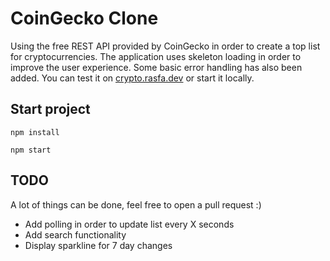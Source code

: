# CoinGecko Clone

Using the free REST API provided by CoinGecko in order to create a top list for cryptocurrencies. The application uses skeleton loading in order to improve the user experience. Some basic error handling has also been added. You can test it on [crypto.rasfa.dev](https://crypto.rasfa.dev) or start it locally.

## Start project

```
npm install
```

```
npm start
```

## TODO

A lot of things can be done, feel free to open a pull request :)

- Add polling in order to update list every X seconds
- Add search functionality
- Display sparkline for 7 day changes 
